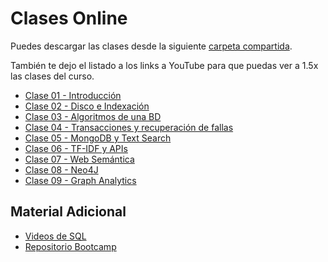 # Clases Online

Puedes descargar las clases desde la siguiente [carpeta compartida](https://alumnosuaicl-my.sharepoint.com/:f:/g/personal/adrian_soto_uai_cl/Eow_DM16P51LlJor2o74AuQBLBgQDDdFy7-UkcxS7gYTug?e=OLRsLV).

También te dejo el listado a los links a YouTube para que puedas ver a 1.5x las clases del curso.

- [Clase 01 - Introducción](https://youtu.be/CZGpy96e36Y)
- [Clase 02 - Disco e Indexación](https://youtu.be/2zA3hgtOAac)
- [Clase 03 - Algoritmos de una BD](https://youtu.be/E-qbONzWZes)
- [Clase 04 - Transacciones y recuperación de fallas](https://youtu.be/4w-h7cIzYCg)
- [Clase 05 - MongoDB y Text Search](https://youtu.be/RErYROjXZUw)
- [Clase 06 - TF-IDF y APIs](https://youtu.be/m6RAMCh-LA8)
- [Clase 07 - Web Semántica](https://youtu.be/2gv83qjSIIo)
- [Clase 08 - Neo4J](https://youtu.be/Z2rxo7hnYjA)
- [Clase 09 - Graph Analytics](https://youtu.be/kPNRKG7QYgM)

## Material Adicional

- [Videos de SQL](https://youtube.com/playlist?list=PLleedqq9njXUHhFeOJzgsMThN4bzKtl8c)
- [Repositorio Bootcamp](https://github.com/Bootcamp-MSDS/Syllabus-2021)
